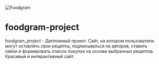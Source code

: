 ![Foodgram](https://github.com/frolkit/foodgram-project/workflows/Foodgram/badge.svg)

# foodgram-project
foodgram_project - Дипломный проект. Сайт, на котором пользователи могут оставлять свои рецепты, подписываться на авторов, ставить лайки и формировать список покупок на основе выбранных рецептов. Красивый и интерактивный сайт.
